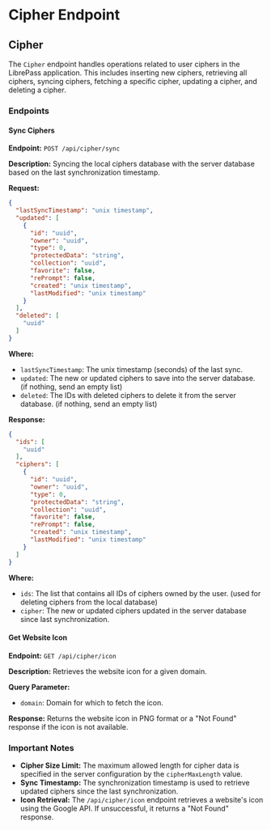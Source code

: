 # Cipher Endpoint

## Cipher

The `Cipher` endpoint handles operations related to user ciphers in the LibrePass application. This includes inserting new ciphers, retrieving all ciphers, syncing ciphers, fetching a specific cipher, updating a cipher, and deleting a cipher.

### Endpoints

#### Sync Ciphers

**Endpoint:** `POST /api/cipher/sync`

**Description:** Syncing the local ciphers database with the server database based on the last synchronization timestamp.

**Request:**

```json
{
  "lastSyncTimestamp": "unix timestamp",
  "updated": [
    {
      "id": "uuid",
      "owner": "uuid",
      "type": 0,
      "protectedData": "string",
      "collection": "uuid",
      "favorite": false,
      "rePrompt": false,
      "created": "unix timestamp",
      "lastModified": "unix timestamp"
    }
  ],
  "deleted": [
    "uuid"
  ]
}
```

**Where:**

- `lastSyncTimestamp`: The unix timestamp (seconds) of the last sync.
- `updated`: The new or updated ciphers to save into the server database. (if nothing, send an empty list)
- `deleted`: The IDs with deleted ciphers to delete it from the server database. (if nothing, send an empty list)

**Response:**

```json
{
  "ids": [
    "uuid"
  ],
  "ciphers": [
    {
      "id": "uuid",
      "owner": "uuid",
      "type": 0,
      "protectedData": "string",
      "collection": "uuid",
      "favorite": false,
      "rePrompt": false,
      "created": "unix timestamp",
      "lastModified": "unix timestamp"
    }
  ]
}
```

**Where:**

- `ids`: The list that contains all IDs of ciphers owned by the user. (used for deleting ciphers from the local database)
- `cipher`: The new or updated ciphers updated in the server database since last synchronization.

#### Get Website Icon

**Endpoint:** `GET /api/cipher/icon`

**Description:** Retrieves the website icon for a given domain.

**Query Parameter:**

- `domain`: Domain for which to fetch the icon.

**Response:** Returns the website icon in PNG format or a "Not Found" response if the icon is not available.

### Important Notes

- **Cipher Size Limit:** The maximum allowed length for cipher data is specified in the server configuration by the `cipherMaxLength` value.
- **Sync Timestamp:** The synchronization timestamp is used to retrieve updated ciphers since the last synchronization.
- **Icon Retrieval:** The `/api/cipher/icon` endpoint retrieves a website's icon using the Google API. If unsuccessful, it returns a "Not Found" response.
